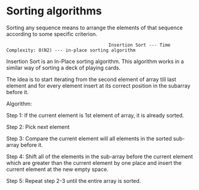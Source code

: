 # Sorting algorithms
 Sorting any sequence means to arrange the elements of that sequence according to some specific criterion.
 
                                          Insertion Sort --- Time Complexity: O(N2) --- in-place sorting algorithm
Insertion Sort is an In-Place sorting algorithm. This algorithm works in a similar way of sorting a deck of playing cards.

The idea is to start iterating from the second element of array till last element and for every element insert at its correct position in the subarray before it.

Algorithm:

Step 1: If the current element is 1st element of array, 
        it is already sorted.
        
Step 2: Pick next element

Step 3: Compare the current element will all elements 
        in the sorted sub-array before it.
        
Step 4: Shift all of the elements in the sub-array before 
        the current element which are greater than the current 
        element by one place and insert the current element 
        at the new empty space.
        
Step 5: Repeat step 2-3 until the entire array is sorted.



